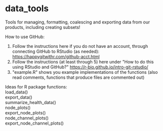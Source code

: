 # data_tools
Tools for managing, formatting, coalescing and exporting data from our products, including creating subsets!

How to use GitHub:

1. Follow the instructions here if you do not have an account, through connecting GitHub to RStudio (as needed):  https://happygitwithr.com/github-acct.html  
2. Follow the instructions (at least through 5) here under "How to do this using RStudio and GitHub?" https://r-bio.github.io/intro-git-rstudio/
3. "example.R" shows you example implementations of the functions (also read comments, functions that produce files are commented out)

Ideas for R package functions:  
load_data()  
export_data()  
summarize_health_data()  
node_plots()  
export_node_plots()  
node_channel_plots()  
export_node_channel_plots()
